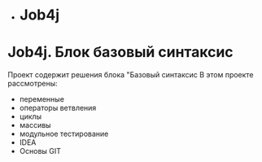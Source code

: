- # Job4j
# Job4j. Блок базовый синтаксис
Проект содержит решения блока "Базовый синтаксис
В этом проекте рассмотрены: 
- переменные
- операторы ветвления
- циклы
- массивы
- модульное тестирование
- IDEA
- Основы GIT
